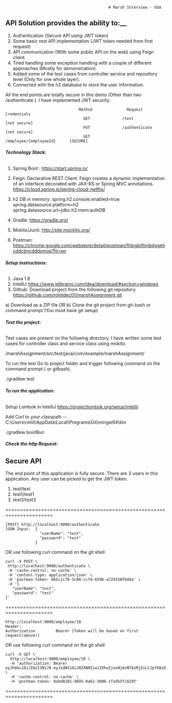 
 
                                                 # Marsh Interview - USA
 
  ## API Solution provides the ability to:__
 
 <ol>
     <li>Authentication (Secure API using JWT token)</li>
     <li>Some basic rest API implementation (JWT token needed from first request)</li>
     <li>API communication (WIth some public API on the web) using Feign client.</li>
     <li>Tried handling some exception handling with a couple of different approaches (Mostly for demonstration)</li> 
     <li>Added some of the test cases from controller service and repository level (Only for one whole layer).</li>
     <li>Connected with the h2 database to store the user information.</li>
 </ol>
 All the end points are totally secure in this demo (Other than two /authenticate ). I have implemented JWT security.
 
                                    Method               Request                   Credentials
                                      GET              /test                       [not secure]
                                      PUT              /authenticate               [not secure]
                                      GET              /employee/{employeeId}      [SECURE] 					                  
 
 ###### __Technology Stack:__
 
 1. Spring Boot : https://start.spring.io/
 	
 2. Feign: Declarative REST Client: Feign creates a dynamic implementation of an interface decorated with JAX-RS or Spring MVC annotations.
 	https://cloud.spring.io/spring-cloud-netflix/ 
 3. h2 DB in memory:
 	spring.h2.console.enabled=true
    spring.datasource.platform=h2
    spring.datasource.url=jdbc:h2:mem:authDB
 
 4. Gradle: https://gradle.org/
 5. Mokito/Junit: http://site.mockito.org/ 
 6. Postman: https://chrome.google.com/webstore/detail/postman/fhbjgbiflinjbdggehcddcbncdddomop?hl=en 
 
 ###### __Setup instructions:__
 
 1. Java 1.8
 2. IntelliJ  https://www.jetbrains.com/idea/download/#section=windows
 3. Github: Download project from the following git repository
 https://github.com/rohitdec01/marshAssignment.git
 
 a) Download as a ZIP file   OR 
 b) Clone the git project from git-bash or command prompt (You must have git setup)
  
 ###### __Test the project:__
 
 Test cases are present on the following directory. I have written some test cases for controller class and service  class using mokito.
 
 /marshAssignment/src/test/java/com/example/marshAssignment/
 
 To run the test  Go to project folder and trigger following command on the command prompt ( or gitbash). 
 
 ./gradlew test
 
 ###### __To run the application:__
 
 Setup Lombok in IntelliJ  https://projectlombok.org/setup/intellij
 
 Add Curl to your classpath -- C:\Users\rohit\AppData\Local\Programs\Git\mingw64\bin
 
 ./gradlew bootRun
 
 ###### __Check the http Request:__
 
 ## Secure API
 The end point of this application is fully secure. There are 3 users in this application. Any user can be picked to get the JWT token.
 1. test/test 
 2. test1/test1
 3. test3/test3
 
 ======================================================================
 ```
 [POST] http://localhost:9000/authenticate
 JSON Input:  {
              	"userName": "test",
              	"password": "test"
              }
 ```             
 OR use following curl command on the git shell             
 ```            
 curl -X POST \
  http://localhost:9000/authenticate \
  -H 'cache-control: no-cache' \
  -H 'content-type: application/json' \
  -H 'postman-token: 665c1c76-3c60-ccfd-6596-a729150fb48a' \
  -d '{
	"userName": "test",
	"password": "test"
}'    
```
======================================================================
```
http://localhost:9000/employee/10
Header:
Authorization         Bearer [Token will be based on first request(above)]
```
OR use following curl command on the git shell  
```
curl -X GET \
  http://localhost:9000/employee/10 \
  -H 'authorization: Bearer eyJhbGciOiJIUzI1NiJ9.eyJzdWIiOiJ0ZXN0IiwiZXhwIjoxNjAzNTAzMjExLCJpYXQiOjE2MDM0NjcyMTF9.yFLzmLm5mNRQDAc95Yl92wfwYTvMEWqzX5D_zYDqL1M' \
  -H 'cache-control: no-cache' \
  -H 'postman-token: 8ebd8101-9695-0a62-3006-1fa5b5fc829f'
```   
  ======================================================================       
 
 
 
